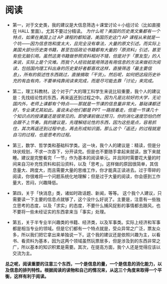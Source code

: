 
# 阅读
- 第一，对于文史类，我的建议是大信息筛选＋课堂讨论＋小组讨论（比如直接在 HALL 里面）。尤其不要过分精读。
*为什么呢？美国的历史类文集都有一个特点，如果在美国上过 AP 课程的都知道，美国历史这门 AP 课程从来就是一个坑——因为信息饱和度太大，且完全没有章法，大量的原文引述。而实际上美国大部分历史类书籍，甚至包括政论书籍都有大量的「原资料」引述，甚至有些无脑引用。虽然这类书籍做参照资料相对不错，但是对于「票友型」的人来说，实际上是个灾难。而我个人经验就是用筛选有用信息的方法来做初次阅读，包括国内理工科出身的历史爱好者都喜欢这样，直接筛选「最主要信息」，所有的叙述性东西跳过，直接摘取「干货」。然后呢，如何把这段历史补充的有血有肉，不要单纯靠阅读来完成，而是尽可能去靠「讨论」来完成。*

- 第二，理工科教材。这个对于广大的理工科学生来说比较重要，我个人的建议是：先找结论性的东西，再来返还到过程之中。*因为凡是比较好的大学，无论国内外，老师上课都有个特点——那就是一节课的信息量非常大。基础课都还好，专业课尤其如此。虽说未必他们都是 PPT 一路按着走，但是一节课几十个知识点的授课量还是很常见的。即使课前做过预习，你的消化速度恐怕仍然会跟不上节奏。我的建议是，先理解结论性的东西，因为这些是点，容易抓住，其次再返还到过程中去，再去形成知识面。那么这个「返还」的过程就是自习的过程，也是思考的过程。*

- 第三，数学、哲学类和基础科学类。这一块，我个人的建议是：精读，但是分块状规划，不求一次吞下，分开读完。但是也不要随手拿起来就读，放下来就睡。建议是完整看完「一节」作为基本的阅读单元。并且同时需要花大量的时间来自习补充性资料和前沿资料，以及「思考」。这样做的原因很简单，其信息量大、跨度大，而且需要大量的思维工作，你才能真正读进去。过于零碎的阅读，你很难将一个问题系统化地理解；但是过于大量的阅读，你会感到工作量大，苦闷，兴趣降低。

- 第四，关于「快消息」类，诸如时政话题、新闻，等等。
这个我个人建议，只需要读一下主要的信息点就够了，这个没什么好说了。主要是，注意有一些独立思考的态度，以及「求实」的态度，不要什么捕风捉影的事情都去跟风，也不要将一些未经证实的东西拿来当「事实」处理。

- 第五，关于半专业半兴趣类的书籍、经济类，以及军事类。实际上经济和军事都是相当专业的领域。但是它们都有一个特点就是，受众异常之广泛，票友众多，所以我们把它拿出来单独说一下。这个我的建议还是依照兴趣为主，以看书、看资料为基本，因为这两个领域虽然玩票居多，但是涉及到的东西非常之广，所以基本的知识积累是需要。其次，在提高方面，我个人还是觉得应该以交流为主。

**总之呢，阅读重要的注意三个东西，一个是信息的量，一个是信息的消化能力，以及信息的排列特性。根据阅读的读物和自己的情况来，从这三个角度来取得一个平衡，这样有利于阅读。**
